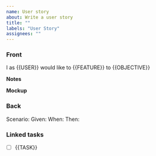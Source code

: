 ```yaml
---
name: User story
about: Write a user story
title: ""
labels: "User Story"
assignees: ""
---
```


### Front

I as {{USER}} would like to {{FEATURE}} to {{OBJECTIVE}}

**Notes**


**Mockup**


### Back

Scenario:
Given:
When:
Then:

### Linked tasks

- [ ] {{TASK}}
